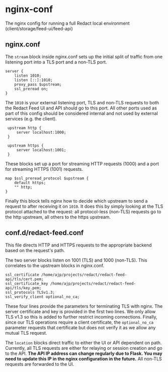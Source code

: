 # nginx-conf
The nginx config for running a full Redact local environment
(client/storage/feed-ui/feed-api)

## nginx.conf
The `stream` block inside nginx.conf sets up the initial split of traffic from
one listening port into a TLS port and a non-TLS port.

```
server {
	listen 1010;
	listen [::]:1010;
	proxy_pass $upstream;
	ssl_preread on;
}
```

The `1010` is your external listening port, TLS and non-TLS requests to both the
Redact Feed UI and API should go to this port. All other ports used as part of
this config should be considered internal and not used by external services
(e.g. the client).

```
 upstream http {
	 server localhost:1000;
 }

 upstream https {
	 server localhost:1001;
 }
```

These blocks set up a port for streaming HTTP requests (1000) and a port for
streaming HTTPS (1001) requests.

```
map $ssl_preread_protocol $upstream {
	default https;
	"" http;
}
```

Finally this block tells nginx how to decide which upstream to send a request to
after receiving it on `1010`. It does this by simply looking at the TLS protocol
attached to the request: all protocol-less (non-TLS) requests go to the http
upstream, all others to the https upstream.

## conf.d/redact-feed.conf
This file directs HTTP and HTTPS requests to the appropriate backend based on
the request's path.

The two server blocks listen on 1001 (TLS) and 1000 (non-TLS). This correlates
to the upstream blocks in nginx.conf.

```
ssl_certificate /home/ajp/projects/redact/redact-feed-api/tls/cert.pem;
ssl_certificate_key /home/ajp/projects/redact/redact-feed-api/tls/key.pem;
ssl_protocols TLSv1.3;
ssl_verify_client optional_no_ca;
```

These four lines provide the parameters for terminating TLS with nginx. The
server certificate and key is provided in the first two lines. We only allow TLS
v1.3 so this is added to further restrict incoming connections. Finally, since
our TLS operations require a client certificate, the `optional_no_ca` parameter
requests that certificate but does not verify it as we allow any mutual TLS
request.

The `location` blocks direct traffic to either the UI or API dependent on
path. Currently, all TLS requests are either for relaying or session creation
and go to the API. **The API IP address can change regularly due to Flask. You
may need to update this IP in the nginx configuration in the future.** All
non-TLS requests are forwarded to the UI.
